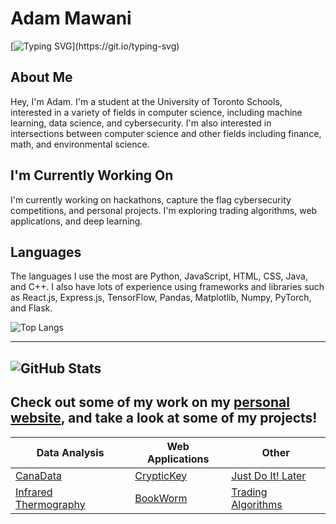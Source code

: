 # Adam Mawani
[![Typing SVG](https://readme-typing-svg.demolab.com?font=Fira+Code&duration=3750&pause=700&vCenter=true&repeat=false&random=false&width=465&lines=Hi%2C+I'm+Adam!;I'm+a+Full+Stack+Developer+and+Student.)](https://git.io/typing-svg)

## About Me
Hey, I'm Adam. I'm a student at the University of Toronto Schools, interested in a variety of fields in computer science, including machine learning, data science, and cybersecurity. I'm also interested in intersections between computer science and other fields including finance, math, and environmental science.

## I'm Currently Working On
I'm currently working on hackathons, capture the flag cybersecurity competitions, and personal projects. I'm exploring trading algorithms, web applications, and deep learning.

## Languages
The languages I use the most are Python, JavaScript, HTML, CSS, Java, and C++. I also have lots of experience using frameworks and libraries such as React.js, Express.js, TensorFlow, Pandas, Matplotlib, Numpy, PyTorch, and Flask.

![Top Langs](https://github-readme-stats.vercel.app/api/top-langs/?username=AdamMawani&layout=compact&theme=tokyonight)

---
![GitHub Stats](https://github-readme-stats.vercel.app/api?username=adammawani&show_icons=true&theme=tokyonight)
---
## Check out some of my work on my [personal website](https://adammawani.github.io), and take a look at some of my projects!
| Data Analysis | Web Applications | Other |
|----------|----------|----------|
| [CanaData](https://github.com/AdamMawani/CanaData)   | [CrypticKey](https://github.com/AdamMawani/CrypticKey)   | [Just Do It! Later](https://github.com/AdamMawani/JustDoItLater)   |
| [Infrared Thermography](https://github.com/AdamMawani/InfraredThermographyAnalysis)   | [BookWorm](https://github.com/AdamMawani/BookWorm)   | [Trading Algorithms](https://github.com/AdamMawani/InvestingAlgorithms)   |
